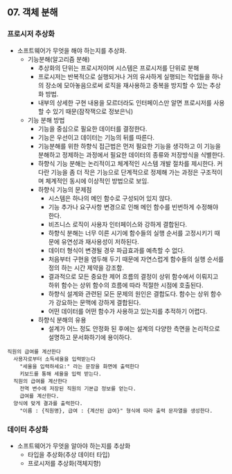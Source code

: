 ## 07. 객체 분해

### 프로시저 추상화
- 소프트웨어가 무엇을 해야 하는지를 추상화.
    - 기능분해(알고리즘 분해)
        - 추상화의 단위는 프로시저이며 시스템은 프로시저를 단위로 분해
        - 프로시저는 반복적으로 실행되거나 거의 유사하게 실행되는 작업들을 하나의 장소에 모아놓음으로써 로직을 재사용하고 중복을 방지할 수 있는 추상화 방법.
        - 내부의 상세한 구현 내용을 모르더라도 인터페이스만 알면 프로시저를 사용할 수 있기 때문(잠작잭으로 정보은닉)
    - 기능 분해 방법
      - 기능을 중심으로 필요한 데이터를 결정한다.
      - 기능은 우선이고 데이터는 기능의 뒤를 따른다.
      - 기능분해를 위한 하향식 접근법은 먼저 필요한 기능을 생각하고 이 기능을 분해하고 정제하는 과정에서 필요한 데이터의 종류와 저장방식을 식별한다.
      - 하향식 기능 분해는 논리적이고 체계적인 시스템 개발 절차를 제시한다. 커다란 기능을 좀 더 작은 기능으로 단계적으로 정제해 가는 과정은 구조적이며 체계적인 동시에 이상적인 방법으로 보임.
      - 하향식 기능의 문제점
        - 시스템은 하나의 메인 함수로 구성되어 있지 않다.
        - 기능 추가나 요구사항 변경으로 인해 메인 함수를 빈번하게 수정해야 한다.
        - 비즈니스 로직이 사용자 인터페이스와 강하게 결합된다.
        - 하향식 분해는 너무 이른 시기에 함수들의 실행 순서를 고정시키기 때문에 유연성과 재사용성이 저하된다.
        - 데이터 형식이 변경될 경우 파급효과를 예측할 수 없다.
        - 처음부터 구현을 염두해 두기 때문에 자연스럽게 함수들의 실행 순서를 정의 하는 시간 제약을 강조함.
        - 결과적으로 모든 중요한 제어 흐름의 결정이 상위 함수에서 이뤄지고 하위 함수는 상위 함수의 흐름에 따라 적절한 시점에 호출된다.
        - 하향식 설계와 관련된 모든 문제의 원인은 결합도다. 함수는 상위 함수가 강요하는 문맥에 강하게 결합된다.
        - 어떤 데이터를 어떤 함수가 사용하고 있는지를 추적하기 어렵다.
      - 하향식 분해의 유용
        - 설계가 어느 정도 안정화 된 후에는 설계의 다양한 측면을 논리적으로 설명하고 문서화하기에 용이하다.

```
직원의 급여를 계산한다
  사용자로부터 소득세율을 입력받는다
    "세율을 입력하세요:" 라는 문장을 화면에 출력한다
    키보드를 통해 세율을 입력 받는다.
  직원의 급여를 계산한다
    전역 변수에 저장된 직원의 기본급 정보를 얻는다.
    급여를 계산한다.
  양식에 맞게 결과를 출력한다.
    "이름 : {직원명}, 급여 : {계산된 급여}" 형식에 따라 출력 문자열을 생성한다.
```



### 데이터 추상화
- 소프트웨어가 무엇을 알아야 하는지를 추상화
    - 타입을 추상화(추상 데이터 타입)
    - 프로시저를 추상화(객체지향)
